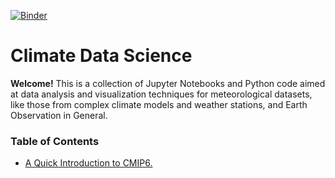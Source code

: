 [![Binder](https://mybinder.org/badge_logo.svg)](https://mybinder.org/v2/gh/willyhagi/climate-data-science/master)

# Climate Data Science

**Welcome!** This is a collection of Jupyter Notebooks and Python code aimed at data analysis and visualization techniques for meteorological datasets, like those from complex climate models and weather stations, and Earth Observation in General.  


### Table of Contents 

* [A Quick Introduction to CMIP6.](https://towardsdatascience.com/a-quick-introduction-to-cmip6-e017127a49d3)
